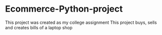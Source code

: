 # Ecommerce-Python-project
This project was created as my college assignment 
This project buys, sells and creates bills of a laptop shop 
